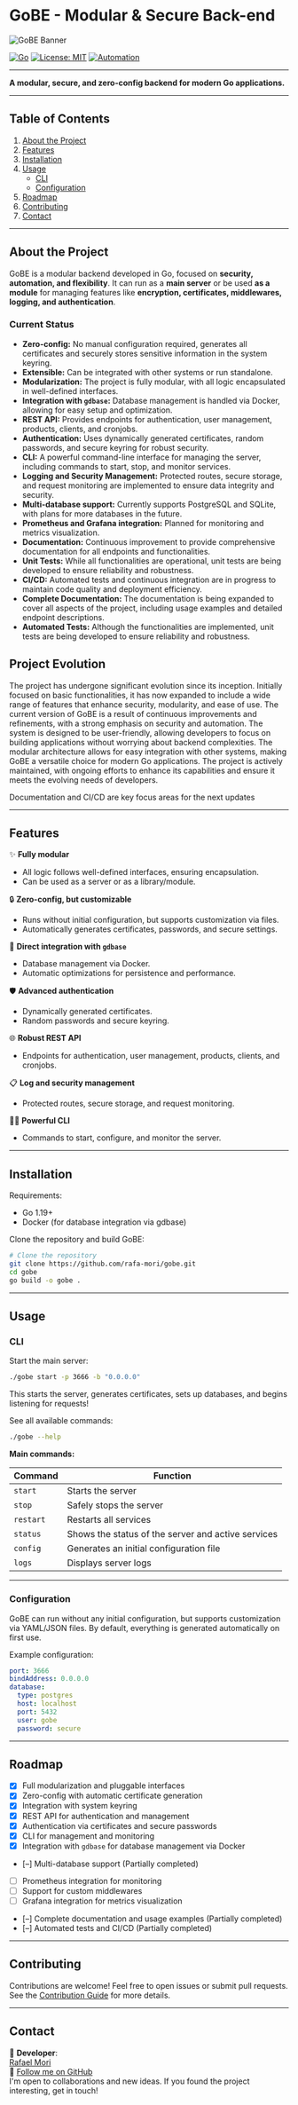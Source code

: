 # GoBE - Modular & Secure Back-end

![GoBE Banner](docs/assets/top_banner.png)

[![Go](https://img.shields.io/badge/Go-1.19+-00ADD8?logo=go&logoColor=white)](https://go.dev/)
[![License: MIT](https://img.shields.io/badge/license-MIT-green.svg)](https://github.com/rafa-mori/gobe/blob/main/LICENSE)
[![Automation](https://img.shields.io/badge/automation-zero%20config-blue)](#features)

---

**A modular, secure, and zero-config backend for modern Go applications.**

---

## **Table of Contents**

1. [About the Project](#about-the-project)
2. [Features](#features)
3. [Installation](#installation)
4. [Usage](#usage)
    - [CLI](#cli)
    - [Configuration](#configuration)
5. [Roadmap](#roadmap)
6. [Contributing](#contributing)
7. [Contact](#contact)

---

## **About the Project**

GoBE is a modular backend developed in Go, focused on **security, automation, and flexibility**. It can run as a **main server** or be used **as a module** for managing features like **encryption, certificates, middlewares, logging, and authentication**.

### **Current Status**

- **Zero-config:** No manual configuration required, generates all certificates and securely stores sensitive information in the system keyring.
- **Extensible:** Can be integrated with other systems or run standalone.
- **Modularization:** The project is fully modular, with all logic encapsulated in well-defined interfaces.
- **Integration with `gdbase`:** Database management is handled via Docker, allowing for easy setup and optimization.
- **REST API:** Provides endpoints for authentication, user management, products, clients, and cronjobs.
- **Authentication:** Uses dynamically generated certificates, random passwords, and secure keyring for robust security.
- **CLI:** A powerful command-line interface for managing the server, including commands to start, stop, and monitor services.
- **Logging and Security Management:** Protected routes, secure storage, and request monitoring are implemented to ensure data integrity and security.
- **Multi-database support:** Currently supports PostgreSQL and SQLite, with plans for more databases in the future.
- **Prometheus and Grafana integration:** Planned for monitoring and metrics visualization.
- **Documentation:** Continuous improvement to provide comprehensive documentation for all endpoints and functionalities.
- **Unit Tests:** While all functionalities are operational, unit tests are being developed to ensure reliability and robustness.
- **CI/CD:** Automated tests and continuous integration are in progress to maintain code quality and deployment efficiency.
- **Complete Documentation:** The documentation is being expanded to cover all aspects of the project, including usage examples and detailed endpoint descriptions.
- **Automated Tests:** Although the functionalities are implemented, unit tests are being developed to ensure reliability and robustness.

## **Project Evolution**

The project has undergone significant evolution since its inception. Initially focused on basic functionalities, it has now expanded to include a wide range of features that enhance security, modularity, and ease of use.
The current version of GoBE is a result of continuous improvements and refinements, with a strong emphasis on security and automation. The system is designed to be user-friendly, allowing developers to focus on building applications without worrying about backend complexities.
The modular architecture allows for easy integration with other systems, making GoBE a versatile choice for modern Go applications. The project is actively maintained, with ongoing efforts to enhance its capabilities and ensure it meets the evolving needs of developers.

Documentation and CI/CD are key focus areas for the next updates

---

## **Features**

✨ **Fully modular**

- All logic follows well-defined interfaces, ensuring encapsulation.
- Can be used as a server or as a library/module.

🔒 **Zero-config, but customizable**

- Runs without initial configuration, but supports customization via files.
- Automatically generates certificates, passwords, and secure settings.

🔗 **Direct integration with `gdbase`**

- Database management via Docker.
- Automatic optimizations for persistence and performance.

🛡️ **Advanced authentication**

- Dynamically generated certificates.
- Random passwords and secure keyring.

🌐 **Robust REST API**

- Endpoints for authentication, user management, products, clients, and cronjobs.

📋 **Log and security management**

- Protected routes, secure storage, and request monitoring.

🧑‍💻 **Powerful CLI**

- Commands to start, configure, and monitor the server.

---

## **Installation**

Requirements:

- Go 1.19+
- Docker (for database integration via gdbase)

Clone the repository and build GoBE:

```sh
# Clone the repository
git clone https://github.com/rafa-mori/gobe.git
cd gobe
go build -o gobe .
```

---

## **Usage**

### CLI

Start the main server:

```sh
./gobe start -p 3666 -b "0.0.0.0"
```

This starts the server, generates certificates, sets up databases, and begins listening for requests!

See all available commands:

```sh
./gobe --help
```

**Main commands:**

| Command   | Function                                         |
|-----------|--------------------------------------------------|
| `start`   | Starts the server                                |
| `stop`    | Safely stops the server                          |
| `restart` | Restarts all services                            |
| `status`  | Shows the status of the server and active services|
| `config`  | Generates an initial configuration file          |
| `logs`    | Displays server logs                             |

---

### Configuration

GoBE can run without any initial configuration, but supports customization via YAML/JSON files. By default, everything is generated automatically on first use.

Example configuration:

```yaml
port: 3666
bindAddress: 0.0.0.0
database:
  type: postgres
  host: localhost
  port: 5432
  user: gobe
  password: secure
```

---

## **Roadmap**

- [x] Full modularization and pluggable interfaces
- [x] Zero-config with automatic certificate generation
- [x] Integration with system keyring
- [x] REST API for authentication and management
- [x] Authentication via certificates and secure passwords
- [x] CLI for management and monitoring
- [x] Integration with `gdbase` for database management via Docker
- [–] Multi-database support (Partially completed)
- [  ] Prometheus integration for monitoring
- [  ] Support for custom middlewares
- [  ] Grafana integration for metrics visualization
- [–] Complete documentation and usage examples (Partially completed)
- [–] Automated tests and CI/CD (Partially completed)

---

## **Contributing**

Contributions are welcome! Feel free to open issues or submit pull requests. See the [Contribution Guide](docs/CONTRIBUTING.md) for more details.

---

## **Contact**

💌 **Developer**:  
[Rafael Mori](mailto:faelmori@gmail.com)  
💼 [Follow me on GitHub](https://github.com/rafa-mori)  
I'm open to collaborations and new ideas. If you found the project interesting, get in touch!


